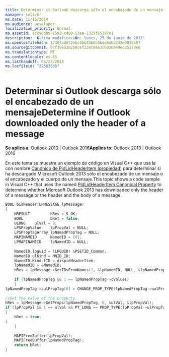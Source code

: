 ```yaml
---
title: Determinar si Outlook descarga sólo el encabezado de un mensaje
manager: soliver
ms.date: 11/16/2014
ms.audience: Developer
localization_priority: Normal
ms.assetid: acc96bb9-1592-c480-53ee-1325f65297e1
description: '�ltima modificaci�n: lunes, 25 de junio de 2012'
ms.openlocfilehash: 1240faddf2ebc8b645b6c6bde6aba243e9019507
ms.sourcegitcommit: 0cf39e5382b8c6f236c8a63c6036849ed3527ded
ms.translationtype: MT
ms.contentlocale: es-ES
ms.lasthandoff: 08/23/2018
ms.locfileid: "22563565"
---
```

# <a name="determine-if-outlook-downloaded-only-the-header-of-a-message"></a><span data-ttu-id="b2faf-103">Determinar si Outlook descarga sólo el encabezado de un mensaje</span><span class="sxs-lookup"><span data-stu-id="b2faf-103">Determine if Outlook downloaded only the header of a message</span></span>

<span data-ttu-id="b2faf-104">**Se aplica a**: Outlook 2013 | Outlook 2016</span><span class="sxs-lookup"><span data-stu-id="b2faf-104">**Applies to**: Outlook 2013 | Outlook 2016</span></span> 
  
<span data-ttu-id="b2faf-105">En este tema se muestra un ejemplo de código en Visual C++ que usa la con nombre [Canónico de PidLidHeaderItem (propiedad)](pidlidheaderitem-canonical-property.md) para determinar si ha descargado Microsoft Outlook 2013 sólo el encabezado de un mensaje o el encabezado y el cuerpo de un mensaje.</span><span class="sxs-lookup"><span data-stu-id="b2faf-105">This topic shows a code sample in Visual C++ that uses the named [PidLidHeaderItem Canonical Property](pidlidheaderitem-canonical-property.md) to determine whether Microsoft Outlook 2013 has downloaded only the header of a message or the header and the body of a message.</span></span> 
  
```cpp
BOOL bIsHeader(LPMESSAGE lpMessage) 
{ 
    HRESULT         hRes = S_OK; 
    BOOL            bRet = false; 
    ULONG    ulVal = 0; 
    LPSPropValue    lpPropVal = NULL; 
    LPSPropTagArray lpNamedPropTag = NULL; 
    MAPINAMEID      NamedID = {0}; 
    LPMAPINAMEID    lpNamedID = NULL; 
 
    NamedID.lpguid = (LPGUID) &PSETID_Common; 
    NamedID.ulKind = MNID_ID; 
    NamedID.Kind.lID = dispidHeaderItem; 
    lpNamedID = &NamedID; 
    hRes = lpMessage->GetIDsFromNames(1, &lpNamedID, NULL, &lpNamedPropTag); 
 
    if (lpNamedPropTag && 1 == lpNamedPropTag->cValues) 
    { 
lpNamedPropTag->aulPropTag[0] = CHANGE_PROP_TYPE(lpNamedPropTag->aulPropTag[0], PT_LONG); 
 
//Get the value of the property. 
hRes = lpMessage->GetProps(lpNamedPropTag, 0, &ulVal, &lpPropVal); 
if (lpPropVal && 1 == ulVal && PT_LONG == PROP_TYPE(lpPropVal->ulPropTag) && lpPropVal->Value.ul) 
{ 
    bRet = true; 
} 
    } 
 
    MAPIFreeBuffer(lpPropVal); 
    MAPIFreeBuffer(lpNamedPropTag); 
    return bRet; 
}

```


